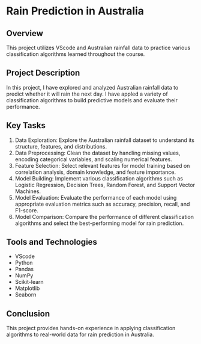 # Rain Prediction in Australia

## Overview

This project utilizes VScode and Australian rainfall data to practice various classification algorithms learned throughout the course.

## Project Description

In this project, I have explored and analyzed Australian rainfall data to predict whether it will rain the next day. I have appled a variety of classification algorithms to build predictive models and evaluate their performance.

## Key Tasks

1. Data Exploration: Explore the Australian rainfall dataset to understand its structure, features, and distributions.
2. Data Preprocessing: Clean the dataset by handling missing values, encoding categorical variables, and scaling numerical features.
3. Feature Selection: Select relevant features for model training based on correlation analysis, domain knowledge, and feature importance.
4. Model Building: Implement various classification algorithms such as Logistic Regression, Decision Trees, Random Forest, and Support Vector Machines.
5. Model Evaluation: Evaluate the performance of each model using appropriate evaluation metrics such as accuracy, precision, recall, and F1-score.
6. Model Comparison: Compare the performance of different classification algorithms and select the best-performing model for rain prediction.

## Tools and Technologies

- VScode
- Python
- Pandas
- NumPy
- Scikit-learn
- Matplotlib
- Seaborn

## Conclusion

This project provides hands-on experience in applying classification algorithms to real-world data for rain prediction in Australia. 
